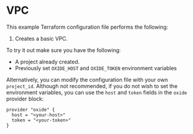 # VPC

This example Terraform configuration file performs the following:

1. Creates a basic VPC.

To try it out make sure you have the following:

- A project already created.
- Previously set `OXIDE_HOST` and `OXIDE_TOKEN` environment variables

Alternatively, you can modify the configuration file with your own `project_id`. Although not recommended, if you do not wish to set the environment variables, you can use the `host` and `token` fields in the `oxide` provider block:

```hcl
provider "oxide" {
  host = "<your-host>"
  token = "<your-token>"
}
```

